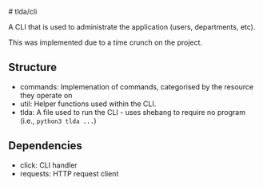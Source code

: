 # tlda/cli

A CLI that is used to administrate the application (users, departments, etc).

This was implemented due to a time crunch on the project.

## Structure 
- commands: Implemenation of commands, categorised by the resource they operate on
- util: Helper functions used within the CLI.
- tlda: A file used to run the CLI - uses shebang to require no program (i.e., `python3 tlda ...`)

## Dependencies
- click: CLI handler
- requests: HTTP request client